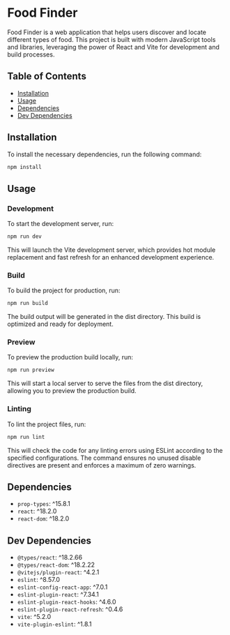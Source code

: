 # Food Finder

Food Finder is a web application that helps users discover and locate different types of food. This project is built with modern JavaScript tools and libraries, leveraging the power of React and Vite for development and build processes.

## Table of Contents
- [Installation](#installation)
- [Usage](#usage)
- [Dependencies](#dependencies)
- [Dev Dependencies](#dev-dependencies)

## Installation

To install the necessary dependencies, run the following command:

```bash
npm install
```
## Usage

### Development

To start the development server, run:

```bash
npm run dev
```

This will launch the Vite development server, which provides hot module replacement and fast refresh for an enhanced development experience.

### Build

To build the project for production, run:

```bash
npm run build
```

The build output will be generated in the dist directory. This build is optimized and ready for deployment.


### Preview

To preview the production build locally, run:

```bash
npm run preview
```

This will start a local server to serve the files from the dist directory, allowing you to preview the production build.


### Linting

To lint the project files, run:

```bash
npm run lint
```

This will check the code for any linting errors using ESLint according to the specified configurations. The command ensures no unused disable directives are present and enforces a maximum of zero warnings.


## Dependencies

- `prop-types`: ^15.8.1
- `react`: ^18.2.0
- `react-dom`: ^18.2.0

## Dev Dependencies

- `@types/react`: ^18.2.66
- `@types/react-dom`: ^18.2.22
- `@vitejs/plugin-react`: ^4.2.1
- `eslint`: ^8.57.0
- `eslint-config-react-app`: ^7.0.1
- `eslint-plugin-react`: ^7.34.1
- `eslint-plugin-react-hooks`: ^4.6.0
- `eslint-plugin-react-refresh`: ^0.4.6
- `vite`: ^5.2.0
- `vite-plugin-eslint`: ^1.8.1


